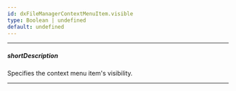 ```yaml
---
id: dxFileManagerContextMenuItem.visible
type: Boolean | undefined
default: undefined
---
```

---
##### shortDescription
Specifies the context menu item's visibility.

---
